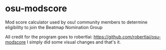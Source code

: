 # osu-modscore
Mod score calculator used by osu! community members to determine eligibility to join the Beatmap Nomination Group

All credit for the program goes to robertlai: https://github.com/robertlai/osu-modscore
I simply did some visual changes and that's it.
